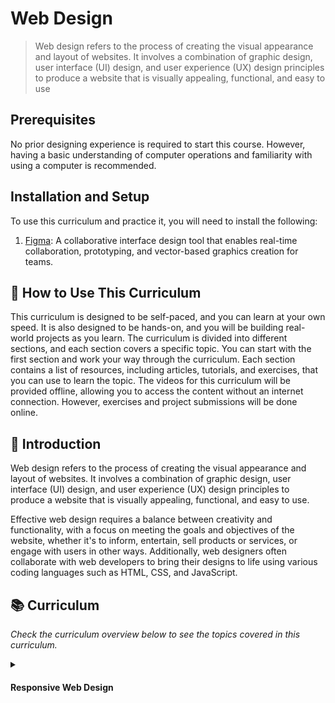 # Web Design
> Web design refers to the process of creating the visual appearance and layout of websites. It involves a combination of graphic design, user interface (UI) design, and user experience (UX) design principles to produce a website that is visually appealing, functional, and easy to use

## Prerequisites
No prior designing experience is required to start this course. However, having a basic understanding of computer operations and familiarity with using a computer is recommended.

## Installation and Setup
To use this curriculum and practice it, you will need to install the following:

1. [Figma](https://code.visualstudio.com/):  A collaborative interface design tool that enables real-time collaboration, prototyping, and vector-based graphics creation for teams.

## 🤔 How to Use This Curriculum
This curriculum is designed to be self-paced, and you can learn at your own speed. It is also designed to be hands-on, and you will be building real-world projects as you learn. The curriculum is divided into different sections, and each section covers a specific topic. You can start with the first section and work your way through the curriculum. Each section contains a list of resources, including articles, tutorials, and exercises, that you can use to learn the topic. The videos for this curriculum will be provided offline, allowing you to access the content without an internet connection. However, exercises and project submissions will be done online.

## 📝 Introduction
Web design refers to the process of creating the visual appearance and layout of websites. It involves a combination of graphic design, user interface (UI) design, and user experience (UX) design principles to produce a website that is visually appealing, functional, and easy to use.

Effective web design requires a balance between creativity and functionality, with a focus on meeting the goals and objectives of the website, whether it's to inform, entertain, sell products or services, or engage with users in other ways. Additionally, web designers often collaborate with web developers to bring their designs to life using various coding languages such as HTML, CSS, and JavaScript.

## 📚 Curriculum
_Check the curriculum overview below to see the topics covered in this curriculum._

<details>
    <summary>
        <h4>Responsive Web Design</h4>
    </summary>
    <hr style="height:1px;border-width:0;color:gray;background-color:dark">
<h5>Week One</h5>
<details>

- [ ] [Introduction to Web Design](./web-design/01_web-design-concepts.md).
- [ ] [Typography]().
- [ ] [Color Theory](./web-design/04_color_theory.md).
    </details>
    <h5>Week two</h5>
<details>

- [ ] [Project](./web-design/07_project_1.md).
- [ ] [Figma Basics](./web-design/03_getting_started_with_Figma.md).
- [ ] [Exploring Design Features in Figma](./web-design/08_design_features_in_figma_part_1.md).
    </details>
    <h5>Week Three</h5>
<details>

- [ ] [Exploring Design Features in Figma Part 2](./web-design/09_design_features_in_figma_part_2.md).
- [ ] [Explore design features in Figma Part 3](./web-design/10_design_features_in_figma_part_3.md) 
- [ ] [Projects](./web-design/11_project_2.md).
    </details>
    <h5>Week Four</h5>
    <details>

    - [ ] [Create Your Design In Figma](./web-design/12_Create_Your_Design_In_Figma_part_1.md).
    - [ ] [Create Your Design In Figma Part 2](./web-design/13_Create_Your_Design_In_Figma_part_2.md).
    - [ ] [Project](./web-design/14_project_3.md).
    </details>
    <h5>Week Five</h5>
    <details>

    - [ ] [Creating Style](./web-design/06_Figma_styling.md).
    - [ ] []

    </details>
- [ ] [Responsive Web Design](). 
</details>
